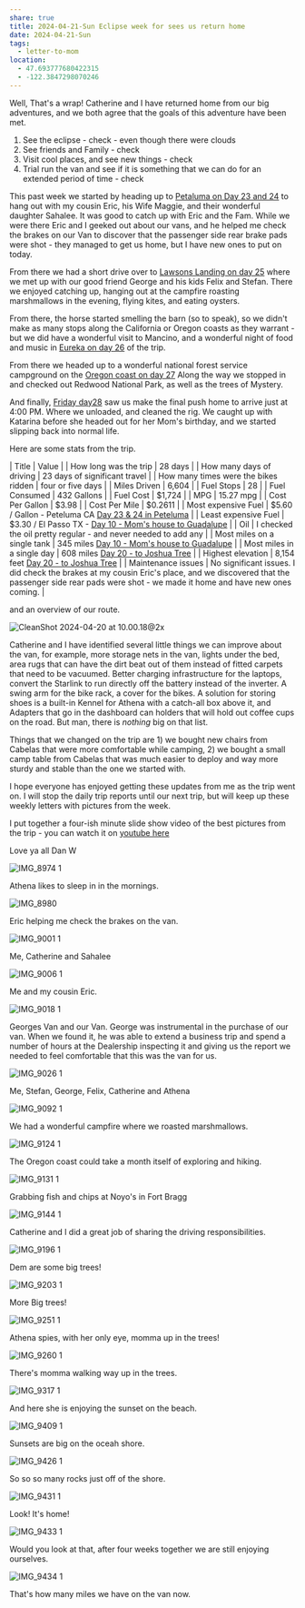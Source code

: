 ```yaml
---
share: true
title: 2024-04-21-Sun Eclipse week for sees us return home
date: 2024-04-21-Sun
tags:
  - letter-to-mom
location:
  - 47.693777680422315
  - -122.3847298070246
---
```

Well,  That's a wrap!  Catherine and I have returned home from our big adventures, and we both agree that the goals of this adventure have been met.

1. See the eclipse - check - even though there were clouds
2. See friends and Family - check
3. Visit cool places, and see new things - check
4. Trial run the van and see if it is something that we can do for an extended period of time - check

This past week we started by heading up to [Petaluma on Day 23 and 24](../trip-reports/2024-eclipse-texas-roadtrip/2024-04-15-day23-and-24---petaluma-with-eric-and-dillon-beach.md) to hang out with my cousin Eric, his Wife Maggie, and their wonderful daughter Sahalee.   It was good to catch up with Eric and the Fam.  While we were there Eric and I geeked out about our vans, and he helped me check the brakes on our Van to discover that the passenger side rear brake pads were shot - they managed to get us home, but I have new ones to put on today.  

From there we had a short drive over to [Lawsons Landing on day 25](../trip-reports/2024-eclipse-texas-roadtrip/2024-04-16-day25-lawsons-landing-with-george-and-the-boys.md) where we met up with our good friend George and his kids Felix and Stefan.  There we enjoyed catching up, hanging out at the campfire roasting marshmallows in the evening, flying kites, and eating oysters. 

From there, the horse started smelling the barn (so to speak), so we didn't make as many stops along the California or Oregon coasts as they warrant - but we did have a wonderful visit to Mancino, and a wonderful night of food and music in [Eureka on day 26](../trip-reports/2024-eclipse-texas-roadtrip/2024-04-17-day26---dillon-beach-to-clam-beach-with-a-stop-in-mancino-and-eureka.md) of the trip.

From there we headed up to a wonderful national forest service campground on the [Oregon coast on day 27](../trip-reports/2024-eclipse-texas-roadtrip/2024-04-18-day27-clam-beach-to-oregon-coast.md) Along the way we stopped in and checked out Redwood National Park, as well as the trees of Mystery.

And finally, [Friday day28](../trip-reports/2024-eclipse-texas-roadtrip/2024-04-19-day28-oregon-to-home.md) saw us make the final push home to arrive just at 4:00 PM. Where we unloaded, and cleaned the rig.   We caught up with Katarina before she headed out for her Mom's birthday, and we started slipping back into normal life.


Here are some stats from the trip.


| Title                               | Value                                                                                                                                                                                |
| How long was the trip               | 28 days                                                                                                                                                                              |
| How many days of driving            | 23 days of significant travel                                                                                                                                                        |
| How many times were the bikes ridden | four or five days                                                                                                                                                                    |
| Miles Driven                        | 6,604                                                                                                                                                                                |
| Fuel Stops                          | 28                                                                                                                                                                                   |
| Fuel Consumed                       | 432 Gallons                                                                                                                                                                          |
| Fuel Cost                           | $1,724                                                                                                                                                                               |
| MPG                                 | 15.27 mpg                                                                                                                                                                            |
| Cost Per Gallon                     | $3.98                                                                                                                                                                                |
| Cost Per Mile                       | $0.2611                                                                                                                                                                              |
| Most expensive Fuel                 | $5.60 / Gallon - Peteluma CA [Day 23 & 24 in Peteluma](../trip-reports/2024-eclipse-texas-roadtrip/2024-04-15-day23-and-24---petaluma-with-eric-and-dillon-beach.md)                                                 |
| Least expensive Fuel                | $3.30 / El Passo TX - [Day 10 - Mom's house to Guadalupe](../trip-reports/2024-eclipse-texas-roadtrip/2024-04-01-day10---moms-house-to-guadalupe-mountains-national-park.md)                                         |
| Oil                                 | I checked the oil pretty regular - and never needed to add any                                                                                                                       |
| Most miles on a single tank         | 345 miles [Day 10 - Mom's house to Guadalupe](../trip-reports/2024-eclipse-texas-roadtrip/2024-04-01-day10---moms-house-to-guadalupe-mountains-national-park.md)                                                     |
| Most miles in a single day          | 608 miles [Day 20 - to Joshua Tree](../trip-reports/2024-eclipse-texas-roadtrip/2024-04-11-day20-white-sands-area-to-joshua-tree.md)                                                                                 |
| Highest elevation                   | 8,154 feet [Day 20 - to Joshua Tree](../trip-reports/2024-eclipse-texas-roadtrip/2024-04-11-day20-white-sands-area-to-joshua-tree.md)                                                                                |
| Maintenance issues                  | No significant issues.   I did check the brakes at my cousin Eric's place, and we discovered that the passenger side rear pads were shot - we made it home and have new ones coming. |

and an overview of our route.

![CleanShot 2024-04-20 at 10.00.18@2x](../attachments/CleanShot%202024-04-20%20at%2010.00.18@2x.png)

Catherine and I have identified several little things we can improve about the van, for example, more storage nets in the van, lights under the bed, area rugs that can have the dirt beat out of them instead of fitted carpets that need to be vacuumed.   Better charging infrastructure for the laptops, convert the Starlink to run directly off the battery instead of the inverter.   A swing arm for the bike rack, a cover for the bikes.  A solution for storing shoes is a built-in Kennel for Athena with a catch-all box above it, and Adapters that go in the dashboard can holders that will hold out coffee cups on the road.  But man, there is _nothing_ big on that list.   

Things that we changed on the trip are 1) we bought new chairs from Cabelas that were more comfortable while camping, 2) we bought a small camp table from Cabelas that was much easier to deploy and way more sturdy and stable than the one we started with.   

I hope everyone has enjoyed getting these updates from me as the trip went on.   I will stop the daily trip reports until our next trip, but will keep up these weekly letters with pictures from the week.  

I put together a four-ish minute slide show video of the best pictures from the trip - you can watch it on [youtube here](https://www.youtube.com/watch?v=L3x6HtO3I_U)

Love ya all
Dan W


![IMG_8974 1](../attachments/IMG_8974%201.jpeg)

Athena likes to sleep in in the mornings.

![IMG_8980](../attachments/IMG_8980.jpeg)

Eric helping me check the brakes on the van.

![IMG_9001 1](../attachments/IMG_9001%201.jpeg)

Me, Catherine and Sahalee

![IMG_9006 1](../attachments/IMG_9006%201.jpeg)

Me and my cousin Eric.

![IMG_9018 1](../attachments/IMG_9018%201.jpeg)

Georges Van and our Van.  George was instrumental in the purchase of our van.  When we found it, he was able to extend a business trip and spend a number of hours at the Dealership inspecting it and giving us the report we needed to feel comfortable that this was the van for us.  

![IMG_9026 1](../attachments/IMG_9026%201.jpeg)

Me, Stefan, George, Felix, Catherine and Athena

![IMG_9092 1](../attachments/IMG_9092%201.jpeg)

We had a wonderful campfire where we roasted marshmallows.


![IMG_9124 1](../attachments/IMG_9124%201.jpeg)

The Oregon coast could take a month itself of exploring and hiking.

![IMG_9131 1](../attachments/IMG_9131%201.jpeg)

Grabbing fish and chips at Noyo's in Fort Bragg

![IMG_9144 1](../attachments/IMG_9144%201.jpeg)

Catherine and I did a great job of sharing the driving responsibilities.   

![IMG_9196 1](../attachments/IMG_9196%201.jpeg)

Dem are some big trees!

![IMG_9203 1](../attachments/IMG_9203%201.jpeg)

More Big trees!

![IMG_9251 1](../attachments/IMG_9251%201.jpeg)

Athena spies, with her only eye, momma up in the trees!

![IMG_9260 1](../attachments/IMG_9260%201.jpeg)

There's momma walking way up in the trees.

![IMG_9317 1](../attachments/IMG_9317%201.jpeg)

And here she is enjoying the sunset on the beach.

![IMG_9409 1](../attachments/IMG_9409%201.jpeg)

Sunsets are big on the oceah shore.

![IMG_9426 1](../attachments/IMG_9426%201.jpeg)

So so so many rocks just off of the shore.

![IMG_9431 1](../attachments/IMG_9431%201.jpeg)

Look!  It's home!

![IMG_9433 1](../attachments/IMG_9433%201.jpeg)

Would you look at that, after four weeks together we are still enjoying ourselves.

![IMG_9434 1](../attachments/IMG_9434%201.jpeg)

That's how many miles we have on the van now.